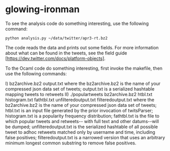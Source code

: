 glowing-ironman
===============

To see the analysis code do something interesting, use the following command:

    python analysis.py ~/data/twitter/apr3-rt.bz2

The code reads the data and prints out some fields. For more information about
what can be found in the tweets, see the field guide
[https://dev.twitter.com/docs/platform-objects].


To the Ocaml code do something interesting, first invoke the makefile, then use the following commands:

I)  bz2archive.bz2
    output.txt
where the bz2archive.bz2 is the name of your compressed json data set of tweets; output.txt is a serialized
hashtable mapping tweets to retweets
II) ./populartweets 
           bz2archive.bz2 
	   htbl.txt 
	   histogram.txt 
	   fathtbl.txt 
	   unfilteredoutput.txt
	   filteredoutput.txt
where the bz2archive.bz2 is the name of your compressed json data set of tweets;
htbl.txt is an input file generated by the prior invocation of twitsParser; histogram.txt is 
a popularity frequency distribution; fathtbl.txt is the file to which popular tweets and retweets--
with full text and other datums--will be dumped; unfilteredoutput.txt is the serialized hashtable of
all possible tweet to adhoc retweets matched only by username and time, including false positives; 
filteredoutput.txt is a narrowed version that uses an arbitrary minimum longest common substring to
remove false positives.
